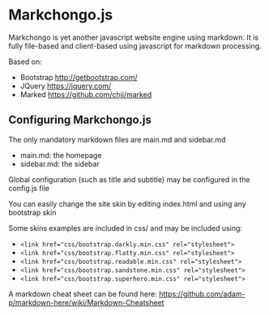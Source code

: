 # Markchongo.js

Markchongo is yet another javascript website engine using markdown. It is fully file-based and client-based using javascript for markdown processing.

Based on:
* Bootstrap http://getbootstrap.com/
* JQuery https://jquery.com/
* Marked https://github.com/chjj/marked

## Configuring Markchongo.js

The only mandatory markdown files are main.md and sidebar.md

* main.md: the homepage
* sidebar.md: the sidebar

Global configuration (such as title and subtitle) may be configured in the config.js file

You can easily change the site skin by editing index.html and using any bootstrap skin

Some skins examples are included in css/ and may be included using:

* `<link href="css/bootstrap.darkly.min.css" rel="stylesheet">`
* `<link href="css/bootstrap.flatty.min.css" rel="stylesheet">`
* `<link href="css/bootstrap.readable.min.css" rel="stylesheet">`
* `<link href="css/bootstrap.sandstone.min.css" rel="stylesheet">`
* `<link href="css/bootstrap.superhero.min.css" rel="stylesheet">`

A markdown cheat sheet can be found here: https://github.com/adam-p/markdown-here/wiki/Markdown-Cheatsheet

